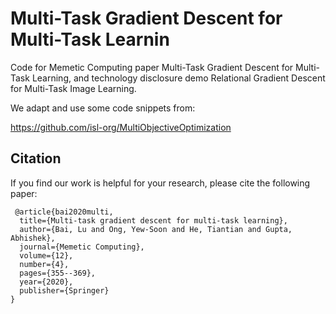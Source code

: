# Multi-Task Gradient Descent for Multi-Task Learnin
Code for Memetic Computing paper Multi-Task Gradient Descent for Multi-Task Learning, and
technology disclosure demo Relational Gradient Descent for Multi-Task Image Learning.

We adapt and use some code snippets from:

https://github.com/isl-org/MultiObjectiveOptimization


## Citation
If you find our work is helpful for your research, please cite the following paper:

```
 @article{bai2020multi,
  title={Multi-task gradient descent for multi-task learning},
  author={Bai, Lu and Ong, Yew-Soon and He, Tiantian and Gupta, Abhishek},
  journal={Memetic Computing},
  volume={12},
  number={4},
  pages={355--369},
  year={2020},
  publisher={Springer}
}
```

